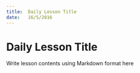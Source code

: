 ```yaml
---
title:  Daily Lesson Title
date:   16/5/2016
---
```


# Daily Lesson Title

Write lesson contents using Markdown format here